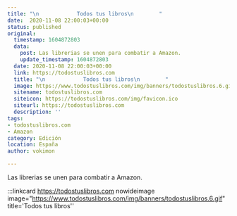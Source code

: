 ```yaml
---
title: "\n            Todos tus libros\n        "
date:  2020-11-08 22:00:03+00:00
status: published
original:
  timestamp: 1604872803
  data:
    post: Las librerias se unen para combatir a Amazon.
    update_timestamp: 1604872803
  date: 2020-11-08 22:00:03+00:00
  link: https://todostuslibros.com
  title: "\n            Todos tus libros\n        "
  image: https://www.todostuslibros.com/img/banners/todostuslibros.6.gif
  sitename: todostuslibros.com
  siteicon: https://todostuslibros.com/img/favicon.ico
  siteurl: https://todostuslibros.com
  description: ''
tags:
- todostuslibros.com
- Amazon
category: Edición
location: España
author: vokimon

---
```

Las librerias se unen para combatir a Amazon.

:::linkcard https://todostuslibros.com nowideimage image="https://www.todostuslibros.com/img/banners/todostuslibros.6.gif" title='Todos tus libros''


